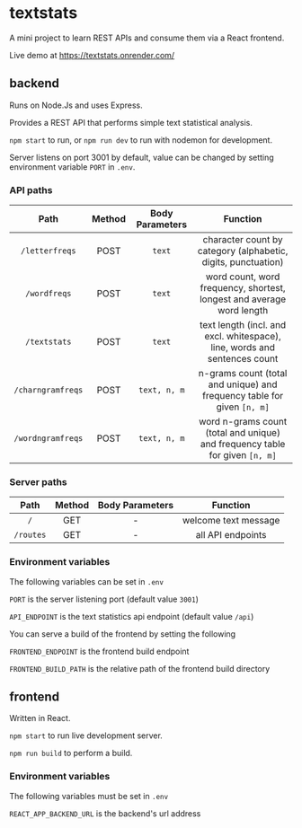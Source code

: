 # textstats
A mini project to learn REST APIs and consume them via a React frontend.

Live demo at https://textstats.onrender.com/
## backend
Runs on Node.Js and uses Express.

Provides a REST API that performs simple text statistical analysis.

`npm start` to run, or `npm run dev` to run with nodemon for development.

Server listens on port 3001 by default, value can be changed by setting environment variable `PORT` in `.env`.

### API paths
| Path | Method | Body Parameters | Function |
| :--: | :----: | :-------------: | :-------: |
| `/letterfreqs` | POST | `text` | character count by category (alphabetic, digits, punctuation) |
| `/wordfreqs` | POST | `text` | word count, word frequency, shortest, longest and average word length |
| `/textstats` | POST | `text` | text length (incl. and excl. whitespace), line, words and sentences count |
| `/charngramfreqs` | POST | `text, n, m` | n-grams count (total and unique) and frequency table for given `[n, m]` |
| `/wordngramfreqs` | POST | `text, n, m` | word n-grams count (total and unique) and frequency table for given `[n, m]` |

### Server paths
| Path | Method | Body Parameters | Function |
| :--: | :----: | :-------------: | :------: |
| `/` | GET | - | welcome text message |
| `/routes` | GET | - | all API endpoints |

### Environment variables
The following variables can be set in `.env`

`PORT` is the server listening port (default value `3001`)

`API_ENDPOINT` is the text statistics api endpoint (default value `/api`)

You can serve a build of the frontend by setting the following

`FRONTEND_ENDPOINT` is the frontend build endpoint

`FRONTEND_BUILD_PATH` is the relative path of the frontend build directory

## frontend
Written in React.

`npm start` to run live development server.

`npm run build` to perform a build.

### Environment variables
The following variables must be set in `.env`

`REACT_APP_BACKEND_URL` is the backend's url address
